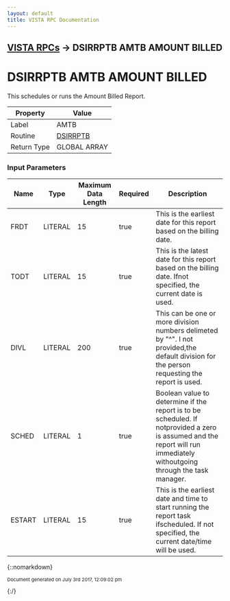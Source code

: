 ```yaml
---
layout: default
title: VISTA RPC Documentation
---
```


## [VISTA RPCs](TableOfContents) &#8594; DSIRRPTB AMTB AMOUNT BILLED
# DSIRRPTB AMTB AMOUNT BILLED

This schedules or runs the Amount Billed Report.

Property | Value
--- | ---
Label | AMTB
Routine | [DSIRRPTB](http://code.osehra.org/dox/Routine_DSIRRPTB_source.html)
Return Type | GLOBAL ARRAY


### Input Parameters

Name | Type | Maximum Data Length | Required | Description
--- | --- | --- | --- | ---
FRDT | LITERAL | 15 | true | This is the earliest date for this report based on the billing date.
TODT | LITERAL | 15 | true | This is the latest date for this report based on the billing date.  Ifnot specified, the current date is used.
DIVL | LITERAL | 200 | true | This can be one or more division numbers delimeted by &quot;^&quot;. I not provided,the default division for the person requesting the report is used.
SCHED | LITERAL | 1 | true | Boolean value to determine if the report is to be scheduled.  If notprovided a zero is assumed and the report will run immediately withoutgoing through the task manager.
ESTART | LITERAL | 15 | true | This is the earliest date and time to start running the report task ifscheduled.  If not specified, the current date/time will be used.



{::nomarkdown} <br/><p style="font-size: 11px">Document generated on July 3rd 2017, 12:09:02 pm</p>{:/}